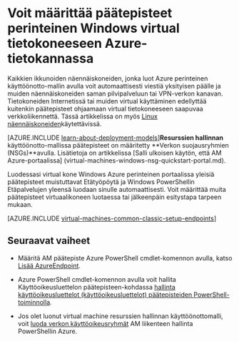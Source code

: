 <properties
    pageTitle="Perinteinen Windows-AM päätepisteet määrittäminen | Microsoft Azure"
    description="Salli viestintä kanssa Windows-virtual machine Azure Windows-AM Azure perinteinen portaalissa päätepisteiden määrittäminen tietoja."
    services="virtual-machines-windows"
    documentationCenter=""
    authors="cynthn"
    manager="timlt"
    editor=""
    tags="azure-service-management"/>

<tags
    ms.service="virtual-machines-windows"
    ms.workload="infrastructure-services"
    ms.tgt_pltfrm="vm-windows"
    ms.devlang="na"
    ms.topic="article"
    ms.date="09/27/2016"
    ms.author="cynthn"/>

# <a name="how-to-set-up-endpoints-on-a-classic-windows-virtual-machine-in-azure"></a>Voit määrittää päätepisteet perinteinen Windows virtual tietokoneeseen Azure-tietokannassa


Kaikkien ikkunoiden näennäiskoneiden, jonka luot Azure perinteinen käyttöönotto-mallin avulla voit automaattisesti viestiä yksityisen päälle ja muiden näennäiskoneiden saman pilvipalveluun tai VPN-verkon kanavan. Tietokoneiden Internetissä tai muiden virtual käyttäminen edellyttää kuitenkin päätepisteet ohjaamaan virtual tietokoneeseen saapuvaa verkkoliikennettä. Tässä artikkelissa on myös [Linux näennäiskoneiden](virtual-machines-linux-classic-setup-endpoints.md)käytettävissä.

[AZURE.INCLUDE [learn-about-deployment-models](../../includes/learn-about-deployment-models-classic-include.md)]**Resurssien hallinnan** käyttöönotto-mallissa päätepisteet on määritetty **Verkon suojausryhmien (NSGs)**avulla. Lisätietoja on artikkelissa [Salli ulkoisen käytön, että AM Azure-portaalissa] (virtual-machines-windows-nsg-quickstart-portal.md).

Luodessasi virtual kone Windows Azure perinteinen portaalissa yleisiä päätepisteet muistuttavat Etätyöpöytä ja Windows PowerShellin Etäpalvelujen yleensä luodaan sinulle automaattisesti. Voit määrittää muita päätepisteet virtuaalikoneen luotaessa tai jälkeenpäin esitystapa tarpeen mukaan.



[AZURE.INCLUDE [virtual-machines-common-classic-setup-endpoints](../../includes/virtual-machines-common-classic-setup-endpoints.md)]

## <a name="next-steps"></a>Seuraavat vaiheet

* Määritä AM päätepiste Azure PowerShell cmdlet-komennon avulla, katso [Lisää AzureEndpoint](https://msdn.microsoft.com/library/azure/dn495300.aspx).

* Azure PowerShell cmdlet-komennon avulla voit hallita Käyttöoikeusluettelon päätepisteen-kohdassa [hallinta käyttöoikeusluettelot (käyttöoikeusluettelot) päätepisteiden PowerShell-toiminnolla](../virtual-network/virtual-networks-acl-powershell.md).

* Jos olet luonut virtual machine resurssien hallinnan käyttöönottomalli, voit [luoda verkon käyttöoikeusryhmät](../virtual-network/virtual-networks-create-nsg-arm-ps.md) AM liikenteen hallinta PowerShellin Azure.
